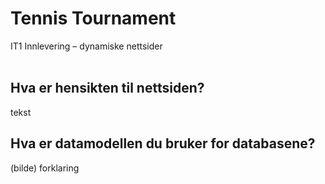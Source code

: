 # Tennis Tournament
IT1 Innlevering – dynamiske nettsider
<br>
<br>
## Hva er hensikten til nettsiden?
tekst
<br>
## Hva er datamodellen du bruker for databasene?
(bilde)
forklaring
